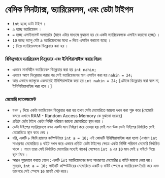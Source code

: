 # বেসিক সিনট্যাক্স, ভ্যারিয়েবলস, এবং ডেটা টাইপস

- `int` হচ্ছে ডাটা টাইপ ।
- `a` হচ্ছে ভ্যারিয়েবল ।
- `=` হচ্ছে এসাইনমেন্ট অপারেটর (মানে এটার মাধ্যমে বুঝানো হয় যে একটা ভ্যারিয়েবলকে এসাইন করানো হচ্ছে) ।
- `10` হচ্ছে ভ্যালু যেটা `a` ভ্যারিয়েবলের মধ্যে `=` দিয়ে এসাইন করানো হচ্ছে ।
- `;` দিয়ে ভ্যারিয়েবলকে ডিক্লেয়ার করা হয় ।

### বিভিন্নভাবে ভ্যারিয়েবল ডিক্লেয়ার এবং ইনিশিয়ালাইজ করার নিয়ম

- এভাবে মানবিহীন ভ্যারিয়েবল ডিক্লেয়ার করা হয় `int nahin;`
- এভাবে আগে ডিক্লেয়ার করার পর সেই ভ্যারিয়েবলের মান এসাইন করা হয় `nahin = 24;`
- আর এভাবে ভ্যালুকে একবারেই ইনিশিয়ালাইজ করা হয় `int nahin = 24;` [এটাকে ডিক্লেয়ার করা বলে না, ইনিশিয়িয়ালাইজ করা বলে ।]

### মেমোরি ম্যানেজমেন্ট

- যখন `;` দিয়ে একটা ভ্যারিয়েবল ডিক্লেয়ার করা হয় তখন সেটা মেমোরিতে জায়গা দখল করা শুরু করে (মেমোরি বলতে এখানে RAM - Random Access Memory কে বুঝানো হয়েছে)
- প্রতিটা ডেটা টাইপ একটা নির্দিষ্ট পরিমাণ জায়গা মেমোরিতে স্থান করে ।
- ডেটা টাইপের ভ্যারিয়েবলে যখন একটা মান নির্ধারণ করে দেওয়া হয় সেই মান উক্ত ডেটা টাইপের নির্ধারিত সেই মেমোরিতে স্থান করে নেয় ।
- ধরি, একটি ৮ জিবি র‍্যামের কম্পিউটারে `int a = 10;` এই কোডটি ইনিশিয়ালাইজ করা হলো (এখানে `int` সাধারণত মেমোরিতে ৪ বাইট দখল করে এভাবে প্রতিটা ডেটা টাইপের ক্ষেত্রে একটা নির্দিষ্ট পরিমাণ মেমোরি নির্ধারিত থাকে । মানে তারা সেই নির্ধারিত মেমোরির মধ্যেই থাকে) সেক্ষেত্রে `int a` এর `10` মান সেই ৪ বাইটে গিয়ে স্থান নিবে ।
- আরও শুদ্ধভাবে বলতে গেলে : একটি `int` ভ্যারিয়েবলের জন্য সাধারণত মেমোরির ৪ বাইট জায়গা নেয়া হয়। সুতরাং, `int a = 10;` লাইনটি কম্পিউটারের মেমোরিতে একটি ৪ বাইট স্পেসে `a` ভ্যারিয়েবল তৈরি করে এবং তারপরে সেই স্পেসে `10` মানটি সেট করে।
